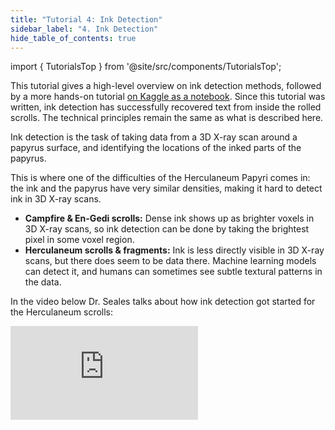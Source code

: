 ```yaml
---
title: "Tutorial 4: Ink Detection"
sidebar_label: "4. Ink Detection"
hide_table_of_contents: true
---
```


<head>
  <html data-theme="dark" />

  <meta
    name="description"
    content="A $1,000,000+ machine learning and computer vision competition"
  />

  <meta property="og:type" content="website" />
  <meta property="og:url" content="https://scrollprize.org" />
  <meta property="og:title" content="Vesuvius Challenge" />
  <meta
    property="og:description"
    content="A $1,000,000+ machine learning and computer vision competition"
  />
  <meta
    property="og:image"
    content="https://scrollprize.org/img/social/opengraph.jpg"
  />

  <meta property="twitter:card" content="summary_large_image" />
  <meta property="twitter:url" content="https://scrollprize.org" />
  <meta property="twitter:title" content="Vesuvius Challenge" />
  <meta
    property="twitter:description"
    content="A $1,000,000+ machine learning and computer vision competition"
  />
  <meta
    property="twitter:image"
    content="https://scrollprize.org/img/social/opengraph.jpg"
  />
</head>

import { TutorialsTop } from '@site/src/components/TutorialsTop';

<TutorialsTop highlightId={4} />

This tutorial gives a high-level overview on ink detection methods, followed by a more hands-on tutorial [on Kaggle as a notebook](https://www.kaggle.com/code/jpposma/vesuvius-challenge-ink-detection-tutorial).
Since this tutorial was written, ink detection has successfully recovered text from inside the rolled scrolls.
The technical principles remain the same as what is described here.

Ink detection is the task of taking data from a 3D X-ray scan around a papyrus surface, and identifying the locations of the inked parts of the papyrus.

This is where one of the difficulties of the Herculaneum Papyri comes in: the ink and the papyrus have very similar densities, making it hard to detect ink in 3D X-ray scans.

* **Campfire & En-Gedi scrolls:** Dense ink shows up as brighter voxels in 3D X-ray scans, so ink detection can be done by taking the brightest pixel in some voxel region.
* **Herculaneum scrolls & fragments:** Ink is less directly visible in 3D X-ray scans, but there does seem to be data there. Machine learning models can detect it, and humans can sometimes see subtle textural patterns in the data.

In the video below Dr. Seales talks about how ink detection got started for the Herculaneum scrolls:

<iframe className="w-[100%] aspect-video mb-4" src="https://www.youtube.com/embed/g-7-Xg75CCI?start=5930" title="YouTube video player" frameBorder="0" allow="accelerometer; autoplay; clipboard-write; encrypted-media; gyroscope; picture-in-picture; web-share" allowFullScreen/>

Not only can machine learning models detect the ink, on occasion we can see the ink directly in the 3D X-ray volumes. Here are some examples, with slices from the 3D surface volumes on the left, and infrared photos showing ink on the right (from the [data paper](https://arxiv.org/abs/2304.02084)):

<figure className="">
  <img src="/img/tutorials/ink2-alpha.png" />
</figure>

<figure className="">
  <img src="/img/tutorials/ink1-alpha.png" />

  <figcaption className="mt-0">Ink visible in 3D surface volumes (left: 3D volume slice; right: infrared photo), found by Stephen Parsons</figcaption>
</figure>

You have to look closely, but the shapes are visible!

Discoveries from the community have found widespread examples of visible ink like this inside the intact scrolls. In particular the [“crackle pattern”](https://caseyhandmer.wordpress.com/2023/08/05/reading-ancient-scrolls/) discovered by Casey Handmer has proven useful, and inspired a number of labeling approaches that successfully produce models capable of detecting ink in the scrolls.

For the purposes of the tutorial, we will use the fragment datasets, which contain ground truth ink labels made using infrared photography of the exposed writing on the surface.

At a high level, training on a fragment works like this:

<figure className="">
  <img src="/img/tutorials/ml-overview-alpha.png" />
</figure>

From a fragment (a) we obtain a 3D volume (b), from which we segment a mesh (c), around which we sample a surface volume (d). We also take an infrared photo (e) of the fragment, which we align (f) with the surface volume, and then manually turn into a binary label image (g).

We train this model by picking a pixel in the binary label image, and sampling a subvolume around the same coordinates from the surface volume. We then backpropagate the known label data to update the model weights:

<figure>
  <video autoPlay playsInline loop muted className="w-[100%] " poster="/img/tutorials/ink-training-anim3-dark.jpg">
    <source src="/img/tutorials/ink-training-anim3-dark.webm" type="video/webm"/>
    <source src="/img/tutorials/ink-training-anim3-dark.mp4" type="video/mp4"/>
  </video>
</figure>

We can then use the model to predict what a label image would have looked like, from different input data than you have trained on.

<figure>
  <video autoPlay playsInline loop muted className="w-[100%]" poster="/img/tutorials/ink-detection-anim3-dark.jpg">
    <source src="/img/tutorials/ink-detection-anim3-dark.webm" type="video/webm"/>
    <source src="/img/tutorials/ink-detection-anim3-dark.mp4" type="video/mp4"/>
  </video>
</figure>

Of course, in reality the label image on the right doesn’t come out perfectly. Stephen Parsons’ [ink-id](https://github.com/educelab/ink-id/) program is one example of an ML-based approach. It produces outputs like this (showing different training epochs in k-fold training/prediction):

<figure>
  <video autoPlay playsInline loop muted className="w-[100%] max-w-[238px]" poster="/img/landing/fragment-training2.jpg">
    <source src="/img/landing/fragment-training2.webm" type="video/webm"/>
    <source src="/img/landing/fragment-training2.mp4" type="video/mp4"/>
  </video>
  <figcaption className="mt-0">A model learning to detect ink on a fragment, showing different training epochs</figcaption>
</figure>

When running ink-id on all the public fragments, the results look like this (prediction left, infrared right):

<figure className="">
  <table className="w-[100%] max-w-[400px]">
    <tr><td className="w-50%"><img className="w-[100%]" src="/img/tutorials/f1_composite.png" /></td><td className="w-50%"><img className="w-[100%]" src="/img/tutorials/f1_ir.png" /></td></tr>
    <tr><td className="w-50%"><img className="w-[100%]" src="/img/tutorials/f2_composite.png" /></td><td className="w-50%"><img className="w-[100%]" src="/img/tutorials/f2_ir.png" /></td></tr>
    <tr><td className="w-50%"><img className="w-[100%]" src="/img/tutorials/f3_composite.png" /></td><td className="w-50%"><img className="w-[100%]" src="/img/tutorials/f3_ir.png" /></td></tr>
  </table>
  <figcaption className="mt-0">Predicted label images from ink-id (left); infrared photos (right)</figcaption>
</figure>

As you can see, some letters can be clearly seen, others not at all, and a lot of letters are somewhere in between. All fragments also have “hidden layers”: pieces of papyrus that are fused to the backs of the fragments. Running the machine model on those reveals some previously unseen letters:

<div className="flex flex-wrap items-end max-w-[500px] mb-4">
  <figure className="w-[33%]">
    <img src="/img/tutorials/f1_hidden_composite.png"/>
  </figure>
  <figure className="w-[33%]">
    <img src="/img/tutorials/f2_hidden_composite.png"/>
  </figure>
  <figure className="w-[33%]">
    <img src="/img/tutorials/f4_hidden_composite_partially_redacted.png"/>
  </figure>
  <figcaption className="mt-0">“Hidden layers” of papyrus, partially revealed by machine learning.</figcaption>
</div>

The [Ink Detection Progress Prize on Kaggle](https://www.kaggle.com/competitions/vesuvius-challenge-ink-detection/) was all about creating the best possible machine learning model for detecting ink within the fragments. Since then newer models have successfully uncovered ink in full scrolls (the [First Letters Prize](firstletters), and then the [2023 Grand Prize](grandprize)).

So how can a machine learning model detect ink? In the electron microscope images below (from the paper [From invisibility to readability: Recovering the ink of Herculaneum](https://journals.plos.org/plosone/article/file?id=10.1371/journal.pone.0215775&type=printable)), you can clearly see the difference between the inked and non-inked regions. We suspect that machine learning models are able to learn some of these features from the 3D X-ray scans.

<figure>
  <a href="/img/tutorials/sem.png" target="_blank"><img src="/img/tutorials/sem-alpha.png"  className="w-[100%]"/></a>
  <figcaption className="mt-0">Electron microscope pictures from the top (A and B) and the side (C) <a href="https://journals.plos.org/plosone/article?id=10.1371/journal.pone.0215775">(source)</a></figcaption>
</figure>

<div>The main challenges for ink detection are:</div>

* Model performance, getting more letters to be legible.
* Applying these models to the full scrolls.
* Reverse engineering the models to better understand the kind of patterns they are using to detect ink.
* Creating more ground truth data (e.g. “campfire scrolls” or synthetic data).

Now let’s create a model! This part of the tutorial is over [on Kaggle as a notebook](https://www.kaggle.com/code/jpposma/vesuvius-challenge-ink-detection-tutorial).

To run more advanced models on the [scroll segments](data_segments), check out the winning code from the [First Letters Prize](firstletters) and the [2023 Grand Prize](grandprize).

### Running the 2023 Grand Prize model

To run the Grand Prize winning model: 

1. Create a folder somewhere on your machine you'd like to store both the model and also the segment data and open a terminal from within it
2. Clone the Grand Prize repo:

```bash
git clone https://github.com/younader/Vesuvius-Grandprize-Winner.git
cd Vesuvius-Grandprize-Winner
```
3. Download and install anaconda or miniconda from: https://www.anaconda.com/download

4. Create a new Conda env and activate it

```bash
conda create -n vesuviusgp
conda activate vesuviusgp
```
5. Install the requirements

```bash
pip install -r requirements.txt
```

At this point you have the model and all the requirements on your pc. The current inference and training scripts use relative paths, all starting from the directory from which you cloned the repository.

What this means is that when you run the inference or training scripts, they are starting from that directory, and looking for the folders from there. 

The following directory structure is required, unless you want to modify the paths in the script. Note that the segment name and the _mask.png and _inklabels.png must match.  
.
└── Vesuvius-Grandprize-Winner-main/
    ├── eval_scrolls/
    │   └── segment1/
    │       ├── layers/
    │       │   └── 00.tif
    │       └── segment1_mask.png
    └── train_scrolls/
        └── segment1/
            ├── layers/
            │   └── 00.tif
            ├── segment1_mask.png
            └── segment1_inklabels.png

For inference; 
There are some defaults in the InferenceArgumentParser class, but it also accepts them as inputs

```bash
    segment_id: list[str] =['20230925002745'] #this accepts multiple segments, just keep in mind all these must exist in eval_scrolls, unless you change the segment_path
    segment_path:str='./eval_scrolls' #the path to the segments
    model_path:str= 'outputs/vesuvius/pretraining_all/vesuvius-models/valid_20230827161847_0_fr_i3depoch=7.ckpt' #the path to the checkpoint you downloaded or created and want to use for inference
    out_path:str="" #path to output predictions
    stride: int = 2 #the amount of pixels to skip when sliding the window, default is 2, you can run this up to 32 with no real difference in quality but a substantial increase to speed
    start_idx:int=15 
    workers: int = 4 #number of threads to use, increase or decrease depending on your specs, not to exceed number of threads avail
    batch_size: int = 512 #increase or decrease depending on hardware, would have some difficulty above 512 on regular consumer hardware. if you get CUDA: out of memoery errors, lower this or increase stride, or both
    size:int=64 #window size
    reverse:int=0 #use to reverse the order of the layers during inference
    device:str='cuda' #change to cpu or mps if on device with no gpu or apple device, respectively
```
these all can be passed as arguments. ex: `python inference_timesformer.py --segment_id 20231210121321 20231221180251 --segment_path $(pwd)/train_scrolls --model_path timesformer_wild15_20230702185753_0_fr_i3depoch=12.ckpt`

advanced: to change the number of layers the model runs inference on, you must change the following:

```bash

    in the read_image_mask function, where it is defined

    read_image_mask(fragment_id,start_idx=18,end_idx=38,rotation=0) #modify the start_idx and the end_idx

    in the RegressionPLModel class, in the self.backbone=TimeSformer attributes,

    num_frames = 30 #change this to the number of images you want to use. TimeSformer is just treating each image as a frame in a video

```
For training: 

```bash

    in the CFG class,

    valid_id = '20230820203112' #change this to the segment you want to use as a validation segment

    in the get_train_valid_dataset function

    under for fragment_id_ink [] #insert the segments you want to use for training that you have located in train_scrolls, including your valid segment

    towards the bottom under fragments=['20231005123336'] #change this to include each valid segment you want to use in a fold, so for if you have 1 you will have 1 valid segment and it will run the number of defined epochs with that valid. if you have 2 here it will do 2 full training runs with two different valid sets

```



train_timesformer_og.py and train_timesformer_deduped.py do not accept any arguments, but most of the parameters are the same as described above.

